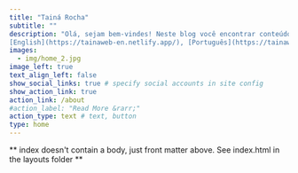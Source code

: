 ```yaml
---
title: "Tainá Rocha"
subtitle: ""
description: "Olá, sejam bem-vindes! Neste blog você encontrar conteúdos relacionado a biodiversidade, mudanças globais, bioinformática, ciência de dados, programação em R e Phyton. <br>
[English](https://tainaweb-en.netlify.app/), [Português](https://tainaweb-pt.netlify.app/), Español soon available <br>" 
images:
  - img/home_2.jpg
image_left: true
text_align_left: false
show_social_links: true # specify social accounts in site config
show_action_link: true
action_link: /about
#action_label: "Read More &rarr;"
action_type: text # text, button
type: home
---
```


** index doesn't contain a body, just front matter above.
See index.html in the layouts folder **
